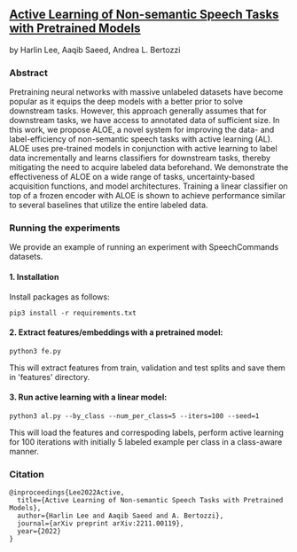 [Active Learning of Non-semantic Speech Tasks with Pretrained Models](http://arxiv.org/abs/2211.00119)
---
by Harlin Lee, Aaqib Saeed, Andrea L. Bertozzi

### Abstract
Pretraining neural networks with massive unlabeled datasets have become popular as it equips the deep models with a better prior to solve downstream tasks. However, this approach generally assumes that for downstream tasks, we have access to annotated data of sufficient size. In this work, we propose ALOE, a novel system for improving the data- and label-efficiency of non-semantic speech tasks with active learning (AL). ALOE uses pre-trained models in conjunction with active learning to label data incrementally and learns classifiers for downstream tasks, thereby mitigating the need to acquire labeled data beforehand. We demonstrate the effectiveness of ALOE on a wide range of tasks, uncertainty-based acquisition functions, and model architectures. Training a linear classifier on top of a frozen encoder with ALOE is shown to achieve performance similar to several baselines that utilize the entire labeled data.

### Running the experiments
We provide an example of running an experiment with SpeechCommands datasets. 

#### 1. Installation
Install packages as follows:
```
pip3 install -r requirements.txt
```

#### 2. Extract features/embeddings with a pretrained model: 
```
python3 fe.py
```
This will extract features from train, validation and test splits and save them in 'features' directory.

#### 3. Run active learning with a linear model: 
```
python3 al.py --by_class --num_per_class=5 --iters=100 --seed=1
```
This will load the features and correspoding labels, perform active learning for 100 iterations with initially 5 labeled example per class in a class-aware manner.

### Citation
```
@inproceedings{Lee2022Active,
  title={Active Learning of Non-semantic Speech Tasks with Pretrained Models},
  author={Harlin Lee and Aaqib Saeed and A. Bertozzi},
  journal={arXiv preprint arXiv:2211.00119},
  year={2022}
}
```
